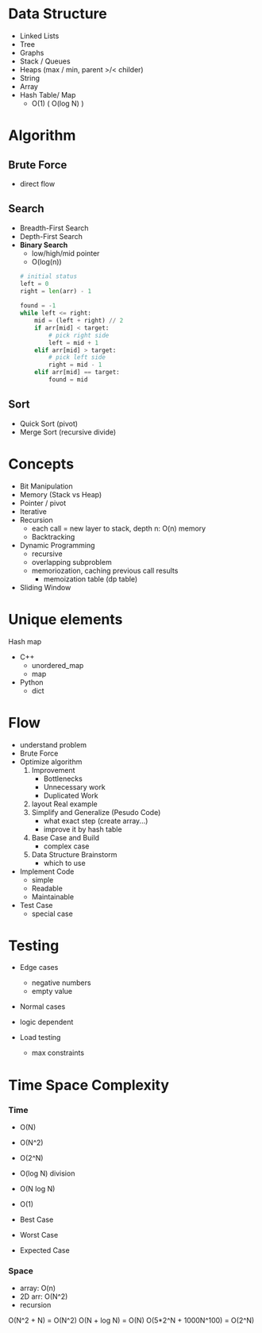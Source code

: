 # Data Structure
- Linked Lists
- Tree
- Graphs
- Stack / Queues
- Heaps (max / min, parent >/< childer)
- String
- Array
- Hash Table/ Map
  - O(1) ( O(log N) )

# Algorithm 

## Brute Force
- direct flow

## Search
- Breadth-First Search
- Depth-First Search
- **Binary Search**
  - low/high/mid pointer
  - O(log(n))
  ```python 
  # initial status
  left = 0
  right = len(arr) - 1
        
  found = -1
  while left <= right:
      mid = (left + right) // 2
      if arr[mid] < target:
          # pick right side
          left = mid + 1
      elif arr[mid] > target:
          # pick left side
          right = mid - 1
      elif arr[mid] == target:
          found = mid
  ```

## Sort
- Quick Sort (pivot)
- Merge Sort (recursive divide)

# Concepts 
- Bit Manipulation
- Memory (Stack vs Heap)
- Pointer / pivot
- Iterative
- Recursion
  - each call = new layer to stack, depth n: O(n) memory
  - Backtracking
- Dynamic Programming
  - recursive 
  - overlapping subproblem
  - memoriozation, caching previous call results
	- memoization table (dp table)
- Sliding Window

# Unique elements
Hash map
  - C++ 
    - unordered_map
    - map
  - Python
    - dict
    

# Flow
- understand problem
- Brute Force
- Optimize algorithm 
    1. Improvement
        - Bottlenecks
        - Unnecessary work
    	- Duplicated Work
    2. layout Real example
    3. Simplify and Generalize (Pesudo Code)
    	- what exact step (create array...)
    	- improve it by hash table
    4. Base Case and Build
    	- complex case 
    5. Data Structure Brainstorm
    	- which to use
- Implement Code
  - simple
  - Readable
  - Maintainable
- Test Case
  - special case

# Testing
- Edge cases
  - negative numbers
  - empty value

- Normal cases

- logic dependent

- Load testing
  - max constraints

# Time Space Complexity

### Time
- O(N)
- O(N^2)
- O(2^N)
- O(log N) division
- O(N log N)
- O(1)

- Best Case
- Worst Case
- Expected Case

### Space
- array: O(n)
- 2D arr: O(N^2)
- recursion

O(N^2 + N) = O(N^2)
O(N + log N) = O(N)
O(5*2^N + 1000N^100) = O(2^N)
